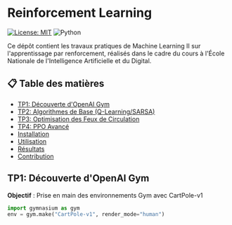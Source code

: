 # Reinforcement Learning 

[![License: MIT](https://img.shields.io/badge/License-MIT-yellow.svg)](https://opensource.org/licenses/MIT)
![Python](https://img.shields.io/badge/Python-3.8%2B-blue)

Ce dépôt contient les travaux pratiques de Machine Learning II sur l'apprentissage par renforcement, réalisés dans le cadre du cours à l'École Nationale de l'Intelligence Artificielle et du Digital.

## 📋 Table des matières
- [TP1: Découverte d'OpenAI Gym](#tp1-découverte-dopenai-gym)
- [TP2: Algorithmes de Base (Q-Learning/SARSA)](#tp2-algorithmes-de-base)
- [TP3: Optimisation des Feux de Circulation](#tp3-optimisation-des-feux-de-circulation)
- [TP4: PPO Avancé](#tp4-ppo-avancé)
- [Installation](#-installation)
- [Utilisation](#-utilisation)
- [Résultats](#-résultats)
- [Contribution](#-contribution)

## TP1: Découverte d'OpenAI Gym
**Objectif** : Prise en main des environnements Gym avec CartPole-v1
```python
import gymnasium as gym
env = gym.make("CartPole-v1", render_mode="human")
